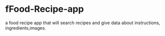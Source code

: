 # fFood-Recipe-app
a food recipe app that will search recipes and give data about instructions, ingredients,images.
